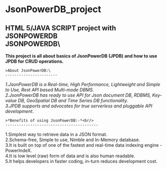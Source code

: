 # JsonPowerDB_project
HTML 5/JAVA SCRIPT project with JSONPOWERDB\
JSONPOWERDB\
------------
**This project is all about basics of JsonPowerDB (JPDB) and how to use JPDB for CRUD operations.**<br/>
```
>About JsonPowerDB:\
-----------------------
```
_1.JsonPowerDB is a Real-time, High Performance, Lightweight and Simple to Use, Rest API based Multi-mode DBMS.<br/>
2.JsonPowerDB has ready to use API for Json document DB, RDBMS, Key-value DB, GeoSpatial DB and Time Series DB functionality.<br/>
3.JPDB supports and advocates for true serverless and pluggable API development_.<br/>
```
>*Benefits of using JsonPowerDB:-*<br/>
-----------------------------------------
```
1.Simplest way to retrieve data in a JSON format.<br/>
2.Schema-free, Simple to use, Nimble and In-Memory database.<br/>
3.It is built on top of one of the fastest and real-time data indexing engine - PowerIndeX.<br/>
4.It is low level (raw) form of data and is also human readable.<br/>
5.It helps developers in faster coding, in-turn reduces development cost.<br/>
